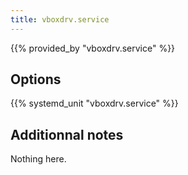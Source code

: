 ```yaml
---
title: vboxdrv.service
---
```


{{% provided_by "vboxdrv.service" %}}

## Options

{{% systemd_unit "vboxdrv.service" %}}

## Additionnal notes

Nothing here.